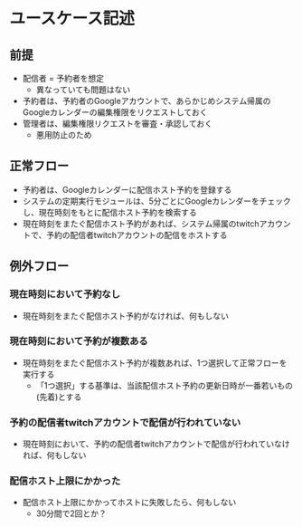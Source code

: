 # ユースケース記述

## 前提

- 配信者 = 予約者を想定
    - 異なっていても問題はない
- 予約者は、予約者のGoogleアカウントで、あらかじめシステム帰属のGoogleカレンダーの編集権限をリクエストしておく
- 管理者は、編集権限リクエストを審査・承認しておく
    - 悪用防止のため

## 正常フロー

- 予約者は、Googleカレンダーに配信ホスト予約を登録する
- システムの定期実行モジュールは、5分ごとにGoogleカレンダーをチェックし、現在時刻をもとに配信ホスト予約を検索する
- 現在時刻をまたぐ配信ホスト予約があれば、システム帰属のtwitchアカウントで、予約の配信者twitchアカウントの配信をホストする

## 例外フロー

### 現在時刻において予約なし

- 現在時刻をまたぐ配信ホスト予約がなければ、何もしない

### 現在時刻において予約が複数ある

- 現在時刻をまたぐ配信ホスト予約が複数あれば、1つ選択して正常フローを実行する
    - 「1つ選択」する基準は、当該配信ホスト予約の更新日時が一番若いもの(先着)とする

### 予約の配信者twitchアカウントで配信が行われていない

- 現在時刻において、予約の配信者twitchアカウントで配信が行われていなければ、何もしない

### 配信ホスト上限にかかった

- 配信ホスト上限にかかってホストに失敗したら、何もしない
    - 30分間で2回とか？

